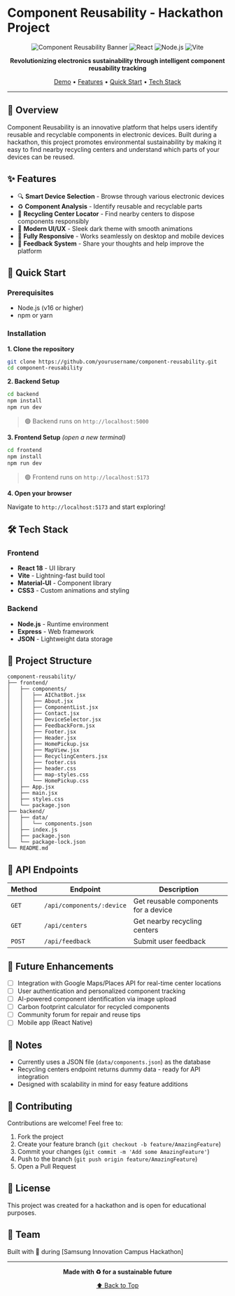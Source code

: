   # Component Reusability - Hackathon Project

<div align="center">

![Component Reusability Banner](https://img.shields.io/badge/Hackathon-Project-00d2ff?style=for-the-badge)
![React](https://img.shields.io/badge/React-18-61dafb?style=for-the-badge&logo=react)
![Node.js](https://img.shields.io/badge/Node.js-Express-339933?style=for-the-badge&logo=node.js)
![Vite](https://img.shields.io/badge/Vite-Dev-646cff?style=for-the-badge&logo=vite)

**Revolutionizing electronics sustainability through intelligent component reusability tracking**

[Demo](https://component-reuse-frontend.vercel.app/) • [Features](#-features) • [Quick Start](#-quick-start) • [Tech Stack](#-tech-stack)

</div>

---

## 🌟 Overview

Component Reusability is an innovative platform that helps users identify reusable and recyclable components in electronic devices. Built during a hackathon, this project promotes environmental sustainability by making it easy to find nearby recycling centers and understand which parts of your devices can be reused.

## ✨ Features

- 🔍 **Smart Device Selection** - Browse through various electronic devices
- ♻️ **Component Analysis** - Identify reusable and recyclable parts
- 📍 **Recycling Center Locator** - Find nearby centers to dispose components responsibly
- 🎨 **Modern UI/UX** - Sleek dark theme with smooth animations
- 📱 **Fully Responsive** - Works seamlessly on desktop and mobile devices
- 💬 **Feedback System** - Share your thoughts and help improve the platform

## 🚀 Quick Start

### Prerequisites

- Node.js (v16 or higher)
- npm or yarn

### Installation

**1. Clone the repository**
```bash
git clone https://github.com/yourusername/component-reusability.git
cd component-reusability
```

**2. Backend Setup**
```bash
cd backend
npm install
npm run dev
```
> 🟢 Backend runs on `http://localhost:5000`

**3. Frontend Setup** *(open a new terminal)*
```bash
cd frontend
npm install
npm run dev
```
> 🟢 Frontend runs on `http://localhost:5173`

**4. Open your browser**

Navigate to `http://localhost:5173` and start exploring!

## 🛠️ Tech Stack

### Frontend
- **React 18** - UI library
- **Vite** - Lightning-fast build tool
- **Material-UI** - Component library
- **CSS3** - Custom animations and styling

### Backend
- **Node.js** - Runtime environment
- **Express** - Web framework
- **JSON** - Lightweight data storage

## 📁 Project Structure

```
component-reusability/
├── frontend/
│   ├── components/
│   │   ├── AIChatBot.jsx
│   │   ├── About.jsx
│   │   ├── ComponentList.jsx
│   │   ├── Contact.jsx
│   │   ├── DeviceSelector.jsx
│   │   ├── FeedbackForm.jsx
│   │   ├── Footer.jsx
│   │   ├── Header.jsx
│   │   ├── HomePickup.jsx
│   │   ├── MapView.jsx
│   │   ├── RecyclingCenters.jsx
│   │   ├── footer.css
│   │   ├── header.css
│   │   ├── map-styles.css
│   │   └── HomePickup.css
│   ├── App.jsx
│   ├── main.jsx
│   ├── styles.css
│   └── package.json
├── backend/
│   ├── data/
│   │   └── components.json
│   ├── index.js
│   ├── package.json
│   └── package-lock.json
└── README.md
```

## 🎯 API Endpoints

| Method | Endpoint | Description |
|--------|----------|-------------|
| `GET` | `/api/components/:device` | Get reusable components for a device |
| `GET` | `/api/centers` | Get nearby recycling centers |
| `POST` | `/api/feedback` | Submit user feedback |

## 🔮 Future Enhancements

- [ ] Integration with Google Maps/Places API for real-time center locations
- [ ] User authentication and personalized component tracking
- [ ] AI-powered component identification via image upload
- [ ] Carbon footprint calculator for recycled components
- [ ] Community forum for repair and reuse tips
- [ ] Mobile app (React Native)

## 📝 Notes

- Currently uses a JSON file (`data/components.json`) as the database
- Recycling centers endpoint returns dummy data - ready for API integration
- Designed with scalability in mind for easy feature additions

## 🤝 Contributing

Contributions are welcome! Feel free to:
1. Fork the project
2. Create your feature branch (`git checkout -b feature/AmazingFeature`)
3. Commit your changes (`git commit -m 'Add some AmazingFeature'`)
4. Push to the branch (`git push origin feature/AmazingFeature`)
5. Open a Pull Request

## 📄 License

This project was created for a hackathon and is open for educational purposes.

## 👥 Team

Built with 💚 during [Samsung Innovation Campus Hackathon]

---

<div align="center">

**Made with ♻️ for a sustainable future**

[⬆ Back to Top](component-reusability)

</div>
